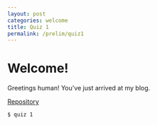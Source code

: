 ```yaml
---
layout: post
categories: welcome
title: Quiz 1
permalink: /prelim/quiz1
---
```

# Welcome!

Greetings human! You've just arrived at my blog. 

<p> <a href="https://github.com/jesmatienzo-tip/sysad2-12021/"> Repository </a> </p>

```
$ quiz 1
```



